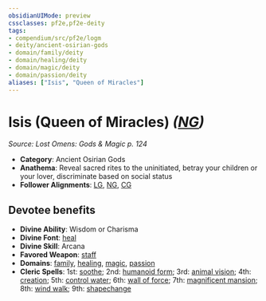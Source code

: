 ```yaml
---
obsidianUIMode: preview
cssclasses: pf2e,pf2e-deity
tags:
- compendium/src/pf2e/logm
- deity/ancient-osirian-gods
- domain/family/deity
- domain/healing/deity
- domain/magic/deity
- domain/passion/deity
aliases: ["Isis", "Queen of Miracles"]
---
```

# Isis (Queen of Miracles) *([NG](rules/traits/ng-b1.md "Neutral Good Alignment Trait"))*  
*Source: Lost Omens: Gods & Magic p. 124*  

- **Category**: Ancient Osirian Gods
- **Anathema**: Reveal sacred rites to the uninitiated, betray your children or your lover, discriminate based on social status
- **Follower Alignments**: [LG](rules/traits/lg-b1.md "Lawful Good Alignment Trait"), [NG](rules/traits/ng-b1.md "Neutral Good Alignment Trait"), [CG](rules/traits/cg-b1.md "Chaotic Good Alignment Trait")

## Devotee benefits

- **Divine Ability**: Wisdom or Charisma
- **Divine Font**: [heal](compendium/spells/heal.md)
- **Divine Skill**: Arcana
- **Favored Weapon**: [staff](compendium/equipment/items/staff.md)
- **Domains**: [family](compendium/setting/domains.md#Family), [healing](compendium/setting/domains.md#Healing), [magic](compendium/setting/domains.md#Magic), [passion](compendium/setting/domains.md#Passion)
- **Cleric Spells**: 1st: [soothe](compendium/spells/soothe.md); 2nd: [humanoid form](compendium/spells/humanoid-form.md); 3rd: [animal vision](compendium/spells/animal-vision.md); 4th: [creation](compendium/spells/creation.md); 5th: [control water](compendium/spells/control-water.md); 6th: [wall of force](compendium/spells/wall-of-force.md); 7th: [magnificent mansion](compendium/spells/magnificent-mansion.md); 8th: [wind walk](compendium/spells/wind-walk.md); 9th: [shapechange](compendium/spells/shapechange.md)